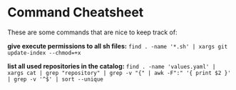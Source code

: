 # Command Cheatsheet

These are some commands that are nice to keep track of:

**give execute permissions to all sh files:**
`find . -name '*.sh' | xargs git update-index --chmod=+x`


**list all used repositories in the catalog:**
`find . -name 'values.yaml' | xargs cat | grep "repository" | grep -v "{" | awk -F":" '{ print $2 }' | grep -v '^$' | sort --unique`
